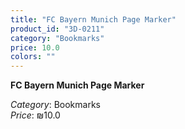 ```yaml
---
title: "FC Bayern Munich Page Marker"
product_id: "3D-0211"
category: "Bookmarks"
price: 10.0
colors: ""
---
```


**FC Bayern Munich Page Marker**

*Category*: Bookmarks  
*Price*: ₪10.0

